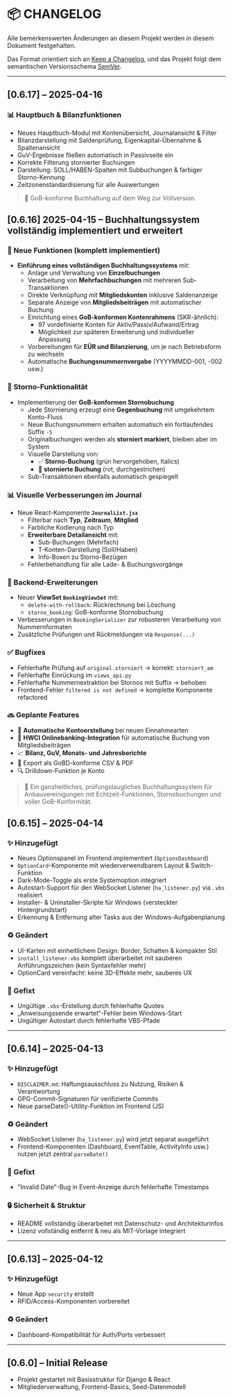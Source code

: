 # 📦 CHANGELOG

Alle bemerkenswerten Änderungen an diesem Projekt werden in diesem Dokument festgehalten.

Das Format orientiert sich an [Keep a Changelog](https://keepachangelog.com/en/1.0.0/), und das Projekt folgt dem semantischen Versionsschema [SemVer](https://semver.org/lang/de/).

---

## [0.6.17] – 2025-04-16
### 📊 Hauptbuch & Bilanzfunktionen
- Neues Hauptbuch-Modul mit Kontenübersicht, Journalansicht & Filter
- Bilanzdarstellung mit Saldenprüfung, Eigenkapital-Übernahme & Spaltenansicht
- GuV-Ergebnisse fließen automatisch in Passivseite ein
- Korrekte Filterung stornierter Buchungen
- Darstellung: SOLL/HABEN-Spalten mit Subbuchungen & farbiger Storno-Kennung
- Zeitzonenstandardisierung für alle Auswertungen

> 💚 GoB-konforme Buchhaltung auf dem Weg zur Vollversion.

## [0.6.16] 2025-04-15 – Buchhaltungssystem vollständig implementiert und erweitert
### 🎯 Neue Funktionen (komplett implementiert)
- **Einführung eines vollständigen Buchhaltungssystems** mit:
  - Anlage und Verwaltung von **Einzelbuchungen**
  - Verarbeitung von **Mehrfachbuchungen** mit mehreren Sub-Transaktionen
  - Direkte Verknüpfung mit **Mitgliedskonten** inklusive Saldenanzeige
  - Separate Anzeige von **Mitgliedsbeiträgen** mit automatischer Buchung
  - Einrichtung eines **GoB-konformen Kontenrahmens** (SKR-ähnlich):
    - 97 vordefinierte Konten für Aktiv/Passiv/Aufwand/Ertrag
    - Möglichkeit zur späteren Erweiterung und individueller Anpassung
  - Vorbereitungen für **EÜR und Bilanzierung**, um je nach Betriebsform zu wechseln
  - Automatische **Buchungsnummernvergabe** (YYYYMMDD-001, -002 usw.)

### 🧾 Storno-Funktionalität

- Implementierung der **GoB-konformen Stornobuchung**
  - Jede Stornierung erzeugt eine **Gegenbuchung** mit umgekehrtem Konto-Fluss
  - Neue Buchungsnummern erhalten automatisch ein fortlaufendes Suffix `-S`
  - Originalbuchungen werden als **storniert markiert**, bleiben aber im System
  - Visuelle Darstellung von:
    - ✅ **Storno-Buchung** (grün hervorgehoben, Italics)
    - 🚫 **stornierte Buchung** (rot, durchgestrichen)
  - Sub-Transaktionen ebenfalls automatisch gespiegelt

### 📊 Visuelle Verbesserungen im Journal

- Neue React-Komponente **`JournalList.jsx`**
  - Filterbar nach **Typ**, **Zeitraum**, **Mitglied**
  - Farbliche Kodierung nach Typ
  - **Erweiterbare Detailansicht** mit:
    - Sub-Buchungen (Mehrfach)
    - T-Konten-Darstellung (Soll/Haben)
    - Info-Boxen zu Storno-Bezügen
  - Fehlerbehandlung für alle Lade- & Buchungsvorgänge

### 🔧 Backend-Erweiterungen

- Neuer **ViewSet `BookingViewSet`** mit:
  - `delete-with-rollback`: Rückrechnung bei Löschung
  - `storno_booking`: GoB-konforme Stornobuchung
- Verbesserungen in `BookingSerializer` zur robusteren Verarbeitung von Nummernformaten
- Zusätzliche Prüfungen und Rückmeldungen via `Response(...)`

### ✅ Bugfixes

- Fehlerhafte Prüfung auf `original.storniert` → korrekt: `storniert_am`
- Fehlerhafte Einrückung im `views_api.py`
- Fehlerhafte Nummernextraktion bei Stornos mit Suffix → behoben
- Frontend-Fehler `filtered is not defined` → komplette Komponente refactored

### 🔜 Geplante Features

- 🧠 **Automatische Kontoerstellung** bei neuen Einnahmearten
- 🏦 **HWCI Onlinebanking-Integration** für automatische Buchung von Mitgliedsbeiträgen
- 📈 **Bilanz, GuV, Monats- und Jahresberichte**
- 💬 Export als GoBD-konforme CSV & PDF
- 🔍 Drilldown-Funktion je Konto

> 💚 Ein ganzheitliches, prüfungstaugliches Buchhaltungssystem für Anbauvereinigungen mit Echtzeit-Funktionen, Stornobuchungen und voller GoB-Konformität.

## [0.6.15] – 2025-04-14
### ✨ Hinzugefügt
- Neues Optionspanel im Frontend implementiert (`OptionsDashboard`)
- `OptionCard`-Komponente mit wiederverwendbarem Layout & Switch-Funktion
- Dark-Mode-Toggle als erste Systemoption integriert
- Autostart-Support für den WebSocket Listener (`ha_listener.py`) via `.vbs` realisiert
- Installer- & Uninstaller-Skripte für Windows (versteckter Hintergrundstart)
- Erkennung & Entfernung alter Tasks aus der Windows-Aufgabenplanung

### ♻️ Geändert
- UI-Karten mit einheitlichem Design: Border, Schatten & kompakter Stil
- `install_listener.vbs` komplett überarbeitet mit sauberen Anführungszeichen (kein Syntaxfehler mehr)
- OptionCard vereinfacht: keine 3D-Effekte mehr, sauberes UX

### 🐛 Gefixt
- Ungültige `.vbs`-Erstellung durch fehlerhafte Quotes
- „Anweisungssende erwartet“-Fehler beim Windows-Start
- Ungültiger Autostart durch fehlerhafte VBS-Pfade

---

## [0.6.14] – 2025-04-13
### ✨ Hinzugefügt
- `DISCLAIMER.md`: Haftungsausschluss zu Nutzung, Risiken & Verantwortung
- GPG-Commit-Signaturen für verifizierte Commits
- Neue parseDate()-Utility-Funktion im Frontend (JS)

### ♻️ Geändert
- WebSocket Listener (`ha_listener.py`) wird jetzt separat ausgeführt
- Frontend-Komponenten (Dashboard, EventTable, ActivityInfo usw.) nutzen jetzt zentral `parseDate()`

### 🐛 Gefixt
- "Invalid Date"-Bug in Event-Anzeige durch fehlerhafte Timestamps

### 🔒 Sicherheit & Struktur
- README vollständig überarbeitet mit Datenschutz- und Architekturinfos
- Lizenz vollständig entfernt & neu als MIT-Vorlage integriert

---

## [0.6.13] – 2025-04-12
### ✨ Hinzugefügt
- Neue App `security` erstellt
- RFID/Access-Komponenten vorbereitet

### ♻️ Geändert
- Dashboard-Kompatibilität für Auth/Ports verbessert

---

## [0.6.0] – Initial Release
- Projekt gestartet mit Basisstruktur für Django & React
- Mitgliederverwaltung, Frontend-Basics, Seed-Datenmodell
